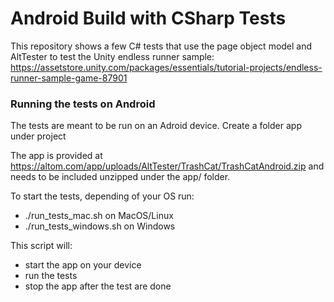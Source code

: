 # Android Build with CSharp Tests

This repository shows a few C# tests that use the page object model and AltTester to test the Unity endless runner sample:
https://assetstore.unity.com/packages/essentials/tutorial-projects/endless-runner-sample-game-87901

### Running the tests on Android
The tests are meant to be run on an Adroid device. Create a folder app under project

The app is provided at https://altom.com/app/uploads/AltTester/TrashCat/TrashCatAndroid.zip and needs to be included unzipped under the app/ folder.

To start the tests, depending of your OS run:
 - ./run_tests_mac.sh on MacOS/Linux
 - ./run_tests_windows.sh on Windows

This script will:

- start the app on your device
- run the tests
- stop the app after the test are done

